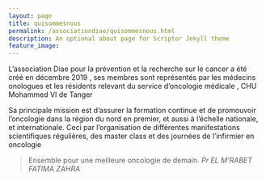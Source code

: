 ```yaml
---
layout: page
title: quisommesnous
permalink: /associationdiae/quisommesnous.html
description: An optional about page for Scriptor Jekyll theme
feature_image: 
---
```


L’association Diae pour la prévention et la recherche sur le cancer a été créé en décembre 2019 , ses membres sont représentés par les médecins onologues et les résidents relevant du service d’oncologie médicale , CHU Mohammed VI de Tanger

Sa principale mission est d’assurer la formation continue et de promouvoir l’oncologie dans la région du nord en premier, et aussi à l’échelle nationale, et internationale. Ceci par l’organisation de différentes manifestations scientifiques régulières, des master class et des journées de l’infirmier en oncologie

>Ensemble pour une meilleure oncologie de demain. <cite>Pr EL M’RABET FATIMA ZAHRA</cite>
